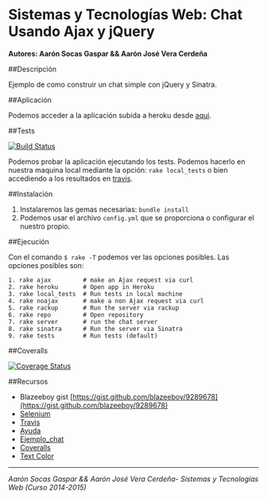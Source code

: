 # Sistemas y Tecnologías Web: Chat Usando Ajax y jQuery

**Autores: Aarón Socas Gaspar && Aarón José Vera Cerdeña**

##Descripción

Ejemplo de como construir un chat simple con jQuery y Sinatra.


##Aplicación

Podemos acceder a la aplicación subida a heroku desde [aqui](https://sytw6.herokuapp.com/).


##Tests

[![Build Status](https://travis-ci.org/alu0100207385/SYTW_p6.svg?branch=tests)](https://travis-ci.org/alu0100207385/SYTW_p6)

Podemos probar la aplicación ejecutando los tests. Podemos hacerlo en nuestra maquina local mediante la opción: 
`rake local_tests` o bien accediendo a los resultados en [travis](https://travis-ci.org/alu0100207385/SYTW_p6/builds/39286192).

##Instalación

1. Instalaremos las gemas necesarias: `bundle install`
2. Podemos usar el archivo `config.yml` que se proporciona o configurar el nuestro propio.


##Ejecución

Con el comando `$ rake -T` podemos ver las opciones posibles.
Las opciones posibles son:

```
1. rake ajax         # make an Ajax request via curl
2. rake heroku       # Open app in Heroku
3. rake local_tests  # Run tests in local machine
4. rake noajax       # make a non Ajax request via curl
5. rake rackup       # Run the server via rackup
6. rake repo         # Open repository
7. rake server       # run the chat server
8. rake sinatra      # Run the server via Sinatra
9. rake tests        # Run tests (default)

```

##Coveralls

[![Coverage Status](https://img.shields.io/coveralls/alu0100207385/SYTW_p6.svg)](https://coveralls.io/r/alu0100207385/SYTW_p6)


##Recursos

* Blazeeboy gist [https://gist.github.com/blazeeboy/9289678](https://gist.github.com/blazeeboy/9289678)
* [Selenium](http://www.seleniumhq.org/)
* [Travis](https://travis-ci.org/)
* [Ayuda](http://nereida.deioc.ull.es/~lpp/perlexamples/node499.html#section:jquerychat)
* [Ejemplo_chat](https://github.com/crguezl/chat-blazee)
* [Coveralls](http://nereida.deioc.ull.es/~lpp/perlexamples/node314.html#section:coveralls)
* [Text Color](https://github.com/fazibear/colorize)

-------------------------
*Aarón Socas Gaspar && Aarón José Vera Cerdeña- Sistemas y Tecnologías Web (Curso 2014-2015)*
